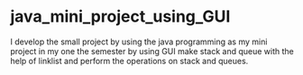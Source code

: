 # java_mini_project_using_GUI
I develop the small project  by using the java programming  as my mini project in my one the semester by using GUI make stack and queue with the help of linklist and perform the operations on stack and queues. 
